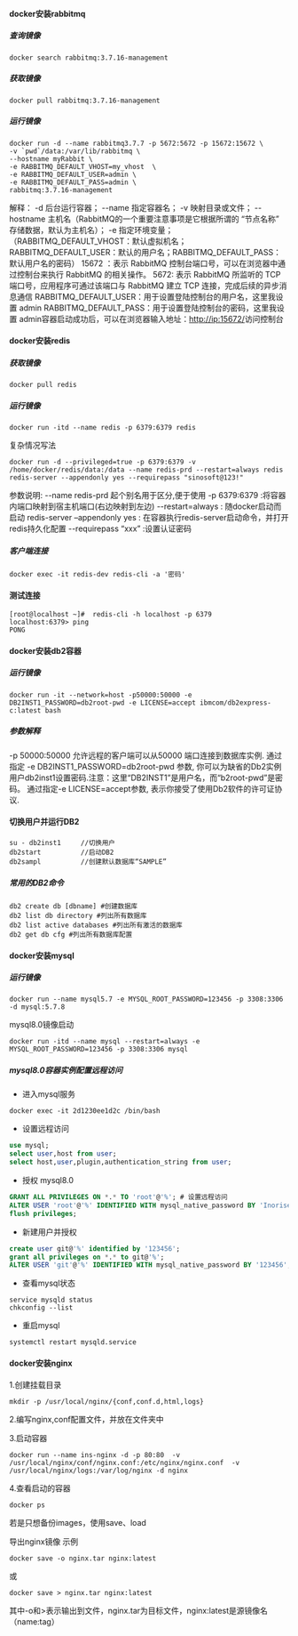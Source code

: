 #### docker安装rabbitmq

##### 查询镜像

````shell script
docker search rabbitmq:3.7.16-management
````

##### 获取镜像

````shell script
docker pull rabbitmq:3.7.16-management
````

##### 运行镜像

````shell script
docker run -d --name rabbitmq3.7.7 -p 5672:5672 -p 15672:15672 \
-v `pwd`/data:/var/lib/rabbitmq \
--hostname myRabbit \
-e RABBITMQ_DEFAULT_VHOST=my_vhost  \
-e RABBITMQ_DEFAULT_USER=admin \
-e RABBITMQ_DEFAULT_PASS=admin \
rabbitmq:3.7.16-management
````

解释：
-d 后台运行容器；
--name 指定容器名；
-v 映射目录或文件；
--hostname  主机名（RabbitMQ的一个重要注意事项是它根据所谓的 “节点名称” 存储数据，默认为主机名）；
-e 指定环境变量；（RABBITMQ_DEFAULT_VHOST：默认虚拟机名；RABBITMQ_DEFAULT_USER：默认的用户名；RABBITMQ_DEFAULT_PASS：默认用户名的密码）
15672 ：表示 RabbitMQ 控制台端口号，可以在浏览器中通过控制台来执行 RabbitMQ 的相关操作。
5672: 表示 RabbitMQ 所监听的 TCP 端口号，应用程序可通过该端口与 RabbitMQ 建立 TCP 连接，完成后续的异步消息通信
RABBITMQ_DEFAULT_USER：用于设置登陆控制台的用户名，这里我设置 admin
RABBITMQ_DEFAULT_PASS：用于设置登陆控制台的密码，这里我设置 admin容器启动成功后，可以在浏览器输入地址：<http://ip:15672/>访问控制台

#### docker安装redis

##### 获取镜像

````shell script
docker pull redis
````

##### 运行镜像

````shell script
docker run -itd --name redis -p 6379:6379 redis
````

复杂情况写法

````shell script
docker run -d --privileged=true -p 6379:6379 -v /home/docker/redis/data:/data --name redis-prd --restart=always redis redis-server --appendonly yes --requirepass "sinosoft@123!"  
````

参数说明:
--name redis-prd 起个别名用于区分,便于使用
-p 6379:6379 :将容器内端口映射到宿主机端口(右边映射到左边)
--restart=always : 随docker启动而启动
redis-server –appendonly yes : 在容器执行redis-server启动命令，并打开redis持久化配置
--requirepass “xxx” :设置认证密码

##### 客户端连接

````shell script
docker exec -it redis-dev redis-cli -a '密码'  
````

#### 测试连接

````shell script
[root@localhost ~]#  redis-cli -h localhost -p 6379  
localhost:6379> ping
PONG
````

#### docker安装db2容器

##### 运行镜像

````shell script
docker run -it --network=host -p50000:50000 -e DB2INST1_PASSWORD=db2root-pwd -e LICENSE=accept ibmcom/db2express-c:latest bash
````

##### 参数解释

-p 50000:50000 允许远程的客户端可以从50000 端口连接到数据库实例.
通过指定 -e DB2INST1_PASSWORD=db2root-pwd 参数, 你可以为缺省的Db2实例用户db2inst1设置密码.注意：这里“DB2INST1”是用户名，而“b2root-pwd”是密码。
通过指定-e LICENSE=accept参数, 表示你接受了使用Db2软件的许可证协议.

#### 切换用户并运行DB2

````shell script
su - db2inst1     //切换用户
db2start          //启动DB2
db2sampl          //创建默认数据库“SAMPLE”
````

##### 常用的DB2命令

````shell script
db2 create db [dbname] #创建数据库 
db2 list db directory #列出所有数据库 
db2 list active databases #列出所有激活的数据库 
db2 get db cfg #列出所有数据库配置 
````

#### docker安装mysql

##### 运行镜像

````shell script
docker run --name mysql5.7 -e MYSQL_ROOT_PASSWORD=123456 -p 3308:3306 -d mysql:5.7.8
````

mysql8.0镜像启动

````shell script
docker run -itd --name mysql --restart=always -e MYSQL_ROOT_PASSWORD=123456 -p 3308:3306 mysql
````

##### mysql8.0容器实例配置远程访问

+ 进入mysql服务

````shell script
docker exec -it 2d1230ee1d2c /bin/bash
````

+ 设置远程访问

````sql
use mysql;
select user,host from user;
select host,user,plugin,authentication_string from user;
````

+ 授权 mysql8.0

````sql
GRANT ALL PRIVILEGES ON *.* TO 'root'@'%'; # 设置远程访问
ALTER USER 'root'@'%' IDENTIFIED WITH mysql_native_password BY 'Inorise'; #更新一下用户的密码
flush privileges;
````

+ 新建用户并授权

````sql
create user git@'%' identified by '123456';
grant all privileges on *.* to git@'%';
ALTER USER 'git'@'%' IDENTIFIED WITH mysql_native_password BY '123456';
````

+ 查看mysql状态

````shell script
service mysqld status
chkconfig --list
````

+ 重启mysql

````shell script
systemctl restart mysqld.service
````

#### docker安装nginx

1.创建挂载目录

````shell script
mkdir -p /usr/local/nginx/{conf,conf.d,html,logs}
````

2.编写nginx,conf配置文件，并放在文件夹中

3.启动容器

````shell script
docker run --name ins-nginx -d -p 80:80  -v /usr/local/nginx/conf/nginx.conf:/etc/nginx/nginx.conf  -v /usr/local/nginx/logs:/var/log/nginx -d nginx
````

4.查看启动的容器

````shell script
docker ps 
````

若是只想备份images，使用save、load

导出nginx镜像
示例

````shell script
docker save -o nginx.tar nginx:latest
````

或

````shell script
docker save > nginx.tar nginx:latest
````

其中-o和>表示输出到文件，nginx.tar为目标文件，nginx:latest是源镜像名（name:tag）
